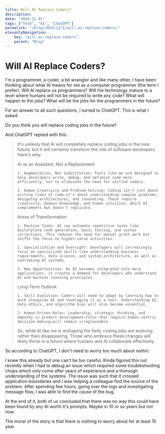 ```yaml
---
title: Will AI Replace Coders?
description:
date: "2024-12-01"
tags: ["Tech", "AI", "ChatGPT"]
permalink: "/blog/2024/12/1/will-ai-replace-coders/"
eleventyNavigation:
    key: "will-ai-replace-coders"
    parent: "Blog"
---
```


# Will AI Replace Coders?

I'm a programmer, a coder, a bit wrangler and like many other, I have been thinking about what AI means for me as a computer programmer (the term I prefer). Will AI replace us programmers? Will the technology mature to a level where humans will not be required to write any code? What will happen to the jobs? What will be the jobs for the programmers in the future?

For an answer to all such questions, I turned to ChatGPT. This is what I asked.

Do you think you will replace coding jobs in the future?

And ChatGPT replied with this.

<blockquote>
It's unlikely that AI will completely replace coding jobs in the near future, but it will certainly transform the role of software developers. Here's why:

AI as an Assistant, Not a Replacement

    1. Augmentation, Not Substitution: Tools like me are designed to help developers write, debug, and optimize code more efficiently, not to eliminate the need for skilled coders.

    2. Human Creativity and Problem-Solving: Coding isn't just about writing lines of code—it's about understanding complex problems, designing architectures, and innovating. These require creativity, domain knowledge, and human intuition, which AI complements but doesn't replicate.

Areas of Transformation

    1. Routine Tasks: AI can automate repetitive tasks like boilerplate code generation, basic testing, and syntax corrections. This reduces the need for manual grunt work but shifts the focus to higher-value activities.

    2. Specialization and Oversight: Developers will increasingly focus on specialized skills like understanding business requirements, data science, and system architecture, as well as overseeing AI systems.

    3. New Opportunities: As AI becomes integrated into more applications, it creates a demand for developers who understand AI and machine learning principles.

Long-Term Outlook

    1. Skill Evolution: Coders will need to adapt by learning how to work alongside AI and leveraging it as a tool. Understanding AI, data ethics, and algorithm bias will also become essential.

    2. Human-Driven Roles: Leadership, strategic thinking, and empathy in product development—roles that require human-centric decision-making—will remain irreplaceable.

So, while AI like me is reshaping the field, coding jobs are evolving rather than disappearing. Those who embrace these changes will likely thrive in a future where humans and AI collaborate effectively.
</blockquote>

So according to ChatGPT, I don't need to worry too much about nothin.

I knew this already but one can't be too careful. Kinda figured this out recently when I had to debug an issue which required some troubleshooting chops which only come after years of experience and a thorough understanding of the systems. The issue was such that it crossed application boundaries and I was helping a colleague find the source of the problem. After spending few hours, going over the logs and investigating message flow, I was able to find the cause of the bug.

At the end of it, both of us concluded that there was no way this could have been found by any AI worth it's prompts. Maybe in 10 or so years but not now.

The moral of the story is that there is nothing to worry about for at least 10 year.
